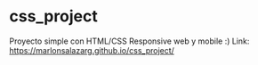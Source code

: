 # css_project
Proyecto simple con HTML/CSS Responsive web y mobile :)
Link: https://marlonsalazarg.github.io/css_project/
